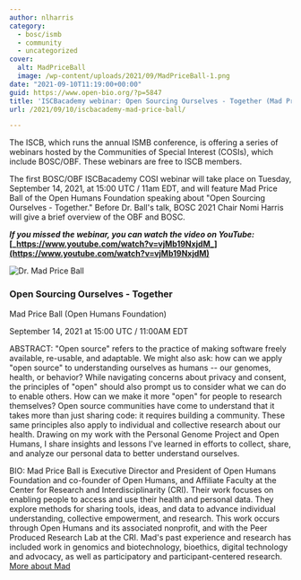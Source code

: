```yaml
---
author: nlharris
category:
  - bosc/ismb
  - community
  - uncategorized
cover:
  alt: MadPriceBall
  image: /wp-content/uploads/2021/09/MadPriceBall-1.png
date: "2021-09-10T11:19:00+00:00"
guid: https://www.open-bio.org/?p=5847
title: 'ISCBacademy webinar: Open Sourcing Ourselves - Together (Mad Price Ball)'
url: /2021/09/10/iscbacademy-mad-price-ball/

---
```

The ISCB, which runs the annual ISMB conference, is offering a series of webinars hosted by the Communities of Special Interest (COSIs), which include BOSC/OBF. These webinars are free to ISCB members.

The first BOSC/OBF ISCBacademy COSI webinar will take place on Tuesday, September 14, 2021, at 15:00 UTC / 11am EDT, and will feature Mad Price Ball of the Open Humans Foundation speaking about "Open Sourcing Ourselves - Together." Before Dr. Ball's talk, BOSC 2021 Chair Nomi Harris will give a brief overview of the OBF and BOSC.

**_If you missed the webinar, you can watch the video on YouTube:_ [_https://www.youtube.com/watch?v=vjMb19NxjdM_](https://www.youtube.com/watch?v=vjMb19NxjdM)**

![Dr. Mad Price Ball](/wp-content/uploads/2021/09/MadPriceBall-1.png)

### Open Sourcing Ourselves - Together

Mad Price Ball (Open Humans Foundation)  

September 14, 2021 at 15:00 UTC / 11:00AM EDT

ABSTRACT: "Open source" refers to the practice of making software freely available, re-usable, and adaptable. We might also ask: how can we apply "open source" to understanding ourselves as humans -- our genomes, health, or behavior? While navigating concerns about privacy and consent, the principles of "open" should also prompt us to consider what we can do to enable others. How can we make it more "open" for people to research themselves? Open source communities have come to understand that it takes more than just sharing code: it requires building a community. These same principles also apply to individual and collective research about our health. Drawing on my work with the Personal Genome Project and Open Humans, I share insights and lessons I've learned in efforts to collect, share, and analyze our personal data to better understand ourselves.

BIO: Mad Price Ball is Executive Director and President of Open Humans Foundation and co-founder of Open Humans, and Affiliate Faculty at the Center for Research and Interdisciplinarity (CRI). Their work focuses on enabling people to access and use their health and personal data. They explore methods for sharing tools, ideas, and data to advance individual understanding, collective empowerment, and research. This work occurs through Open Humans and its associated nonprofit, and with the Peer Produced Research Lab at the CRI. Mad's past experience and research has included work in genomics and biotechnology, bioethics, digital technology and advocacy, as well as participatory and participant-centered research. [More about Mad](http://www.madpriceball.net/)
